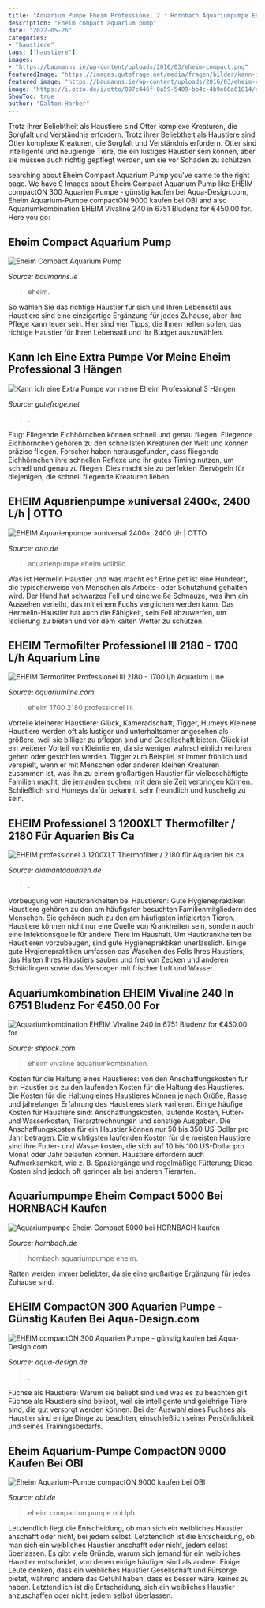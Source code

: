 ```yaml
---
title: "Aquarium Pumpe Eheim Professionel 2 : Hornbach Aquariumpumpe Eheim"
description: "Eheim compact aquarium pump"
date: "2022-05-26"
categories:
- "haustiere"
tags: ["haustiere"]
images:
- "https://baumanns.ie/wp-content/uploads/2016/03/eheim-compact.png"
featuredImage: "https://images.gutefrage.net/media/fragen/bilder/kann-ich-eine-extra-pumpe-vor-meine-eheim-professional-3-haengen/0_original.jpg?v=1476000095000"
featured_image: "https://baumanns.ie/wp-content/uploads/2016/03/eheim-compact.png"
image: "https://i.otto.de/i/otto/097c446f-0a59-5409-bb4c-4b9e66a61814/eheim-aquarienpumpe-universal-2400-2400-l-h-grau.jpg?$formatz$"
ShowToc: true
author: "Dalton Harber"
---
```



Trotz ihrer Beliebtheit als Haustiere sind Otter komplexe Kreaturen, die Sorgfalt und Verständnis erfordern.
Trotz ihrer Beliebtheit als Haustiere sind Otter komplexe Kreaturen, die Sorgfalt und Verständnis erfordern. Otter sind intelligente und neugierige Tiere, die ein lustiges Haustier sein können, aber sie müssen auch richtig gepflegt werden, um sie vor Schaden zu schützen.

	

		
searching about Eheim Compact Aquarium Pump you've came to the right page. We have 9 Images about Eheim Compact Aquarium Pump like EHEIM compactON 300 Aquarien Pumpe - günstig kaufen bei Aqua-Design.com, Eheim Aquarium-Pumpe compactON 9000 kaufen bei OBI and also Aquariumkombination EHEIM Vivaline 240 in 6751 Bludenz for €450.00 for. Here you go:
		
    
## Eheim Compact Aquarium Pump

<img loading=lazy src="https://baumanns.ie/wp-content/uploads/2016/03/eheim-compact.png" onerror="this.onerror=null;this.src='https://tse4.mm.bing.net/th?id=OIP.mcMAExdkuWjjaOZaO-FU0wHaIB&amp;pid=15.1';" alt="Eheim Compact Aquarium Pump">

_Source: baumanns.ie_

>eheim. 

	

So wählen Sie das richtige Haustier für sich und Ihren Lebensstil aus
Haustiere sind eine einzigartige Ergänzung für jedes Zuhause, aber ihre Pflege kann teuer sein. Hier sind vier Tipps, die Ihnen helfen sollen, das richtige Haustier für Ihren Lebensstil und Ihr Budget auszuwählen.

    
## Kann Ich Eine Extra Pumpe Vor Meine Eheim Professional 3 Hängen

<img loading=lazy src="https://images.gutefrage.net/media/fragen/bilder/kann-ich-eine-extra-pumpe-vor-meine-eheim-professional-3-haengen/0_original.jpg?v=1476000095000" onerror="this.onerror=null;this.src='https://tse2.mm.bing.net/th?id=OIP.UcdSskz2cAkXDZyc8H18kgHaHZ&amp;pid=15.1';" alt="Kann ich eine Extra Pumpe vor meine Eheim Professional 3 Hängen">

_Source: gutefrage.net_

>. 

	

Flug: Fliegende Eichhörnchen können schnell und genau fliegen.
Fliegende Eichhörnchen gehören zu den schnellsten Kreaturen der Welt und können präzise fliegen. Forscher haben herausgefunden, dass fliegende Eichhörnchen ihre schnellen Reflexe und ihr gutes Timing nutzen, um schnell und genau zu fliegen. Dies macht sie zu perfekten Ziervögeln für diejenigen, die schnell fliegende Kreaturen lieben.

    
## EHEIM Aquarienpumpe »universal 2400«, 2400 L/h | OTTO

<img loading=lazy src="https://i.otto.de/i/otto/097c446f-0a59-5409-bb4c-4b9e66a61814/eheim-aquarienpumpe-universal-2400-2400-l-h-grau.jpg?$formatz$" onerror="this.onerror=null;this.src='https://tse1.mm.bing.net/th?id=OIP.fTw_-9hnZarajVBLKJBHeQHaG8&amp;pid=15.1';" alt="EHEIM Aquarienpumpe »universal 2400«, 2400 l/h | OTTO">

_Source: otto.de_

>aquarienpumpe eheim vollbild. 

	

Was ist Hermelin Haustier und was macht es?
Erine pet ist eine Hundeart, die typischerweise von Menschen als Arbeits- oder Schutzhund gehalten wird. Der Hund hat schwarzes Fell und eine weiße Schnauze, was ihm ein Aussehen verleiht, das mit einem Fuchs verglichen werden kann. Das Hermelin-Haustier hat auch die Fähigkeit, sein Fell abzuwerfen, um Isolierung zu bieten und vor dem kalten Wetter zu schützen.

    
## EHEIM Termofilter Professionel III 2180 - 1700 L/h Aquarium Line

<img loading=lazy src="http://www.aquariumline.com/catalog/images/11310_JC5q4GL165qP.jpg" onerror="this.onerror=null;this.src='https://tse2.mm.bing.net/th?id=OIP.ExCFoeQmnFKEcubkxPuWGQHaHa&amp;pid=15.1';" alt="EHEIM Termofilter Professionel III 2180 - 1700 l/h Aquarium Line">

_Source: aquariumline.com_

>eheim 1700 2180 professionel iii. 

	

Vorteile kleinerer Haustiere: Glück, Kameradschaft, Tigger, Humeys
Kleinere Haustiere werden oft als lustiger und unterhaltsamer angesehen als größere, weil sie billiger zu pflegen sind und Gesellschaft bieten. Glück ist ein weiterer Vorteil von Kleintieren, da sie weniger wahrscheinlich verloren gehen oder gestohlen werden. Tigger zum Beispiel ist immer fröhlich und verspielt, wenn er mit Menschen oder anderen kleinen Kreaturen zusammen ist, was ihn zu einem großartigen Haustier für vielbeschäftigte Familien macht, die jemanden suchen, mit dem sie Zeit verbringen können. Schließlich sind Humeys dafür bekannt, sehr freundlich und kuschelig zu sein.

    
## EHEIM Professionel 3 1200XLT Thermofilter / 2180 Für Aquarien Bis Ca

<img loading=lazy src="https://www.diamantaquarien.de/shop/wp-content/uploads/2019/03/1200XLT2.jpg" onerror="this.onerror=null;this.src='https://tse3.mm.bing.net/th?id=OIP.E6XW7P5mG7HLvAsb2cVsfAHaMC&amp;pid=15.1';" alt="EHEIM professionel 3 1200XLT Thermofilter / 2180 für Aquarien bis ca">

_Source: diamantaquarien.de_

>. 

	

Vorbeugung von Hautkrankheiten bei Haustieren: Gute Hygienepraktiken
Haustiere gehören zu den am häufigsten besuchten Familienmitgliedern des Menschen. Sie gehören auch zu den am häufigsten infizierten Tieren. Haustiere können nicht nur eine Quelle von Krankheiten sein, sondern auch eine Infektionsquelle für andere Tiere im Haushalt. Um Hautkrankheiten bei Haustieren vorzubeugen, sind gute Hygienepraktiken unerlässlich. Einige gute Hygienepraktiken umfassen das Waschen des Fells Ihres Haustiers, das Halten Ihres Haustiers sauber und frei von Zecken und anderen Schädlingen sowie das Versorgen mit frischer Luft und Wasser.

    
## Aquariumkombination EHEIM Vivaline 240 In 6751 Bludenz For €450.00 For

<img loading=lazy src="https://webimg.secondhandapp.com/1.1/5b02f7b5ea0c5441b86ee4e9" onerror="this.onerror=null;this.src='https://tse4.mm.bing.net/th?id=OIP.lfqz_UMuisXrR3UxI0TmQAHaFj&amp;pid=15.1';" alt="Aquariumkombination EHEIM Vivaline 240 in 6751 Bludenz for €450.00 for">

_Source: shpock.com_

>eheim vivaline aquariumkombination. 

	

Kosten für die Haltung eines Haustieres: von den Anschaffungskosten für ein Haustier bis zu den laufenden Kosten für die Haltung des Haustieres.
Die Kosten für die Haltung eines Haustieres können je nach Größe, Rasse und jahrelanger Erfahrung des Haustieres stark variieren. Einige häufige Kosten für Haustiere sind: Anschaffungskosten, laufende Kosten, Futter- und Wasserkosten, Tierarztrechnungen und sonstige Ausgaben. Die Anschaffungskosten für ein Haustier können nur 50 bis 350 US-Dollar pro Jahr betragen. Die wichtigsten laufenden Kosten für die meisten Haustiere sind ihre Futter- und Wasserkosten, die sich auf 10 bis 100 US-Dollar pro Monat oder Jahr belaufen können. Haustiere erfordern auch Aufmerksamkeit, wie z. B. Spaziergänge und regelmäßige Fütterung; Diese Kosten sind jedoch oft geringer als bei anderen Tierarten.

    
## Aquariumpumpe Eheim Compact 5000 Bei HORNBACH Kaufen

<img loading=lazy src="http://www.hornbach.de/data/shop/D04/001/780/493/018/14/DV_8_7460083_01_4c_DE_20130709105745.jpg" onerror="this.onerror=null;this.src='https://tse3.mm.bing.net/th?id=OIP.u85XCZwJOw9l7PyQGumM6AHaF7&amp;pid=15.1';" alt="Aquariumpumpe Eheim Compact 5000 bei HORNBACH kaufen">

_Source: hornbach.de_

>hornbach aquariumpumpe eheim. 

	

Ratten werden immer beliebter, da sie eine großartige Ergänzung für jedes Zuhause sind.

    
## EHEIM CompactON 300 Aquarien Pumpe - Günstig Kaufen Bei Aqua-Design.com

<img loading=lazy src="https://www.aqua-design.de/images/product_images/popup_images/eheim-compacton-300-aquarien-pumpe-5675-1.jpg" onerror="this.onerror=null;this.src='https://tse3.mm.bing.net/th?id=OIP.KdpPJTDZJLvqKMYUc-RUVQD6D6&amp;pid=15.1';" alt="EHEIM compactON 300 Aquarien Pumpe - günstig kaufen bei Aqua-Design.com">

_Source: aqua-design.de_

>. 

	

Füchse als Haustiere: Warum sie beliebt sind und was es zu beachten gilt
Füchse als Haustiere sind beliebt, weil sie intelligente und gelehrige Tiere sind, die gut versorgt werden können. Bei der Auswahl eines Fuchses als Haustier sind einige Dinge zu beachten, einschließlich seiner Persönlichkeit und seines Trainingsbedarfs.

    
## Eheim Aquarium-Pumpe CompactON 9000 Kaufen Bei OBI

<img loading=lazy src="https://images.obi.de/product/DE/1500x1500/796704_2.jpg" onerror="this.onerror=null;this.src='https://tse4.mm.bing.net/th?id=OIP.ludsX3iywbOXiNzxbokfRAHaHa&amp;pid=15.1';" alt="Eheim Aquarium-Pumpe compactON 9000 kaufen bei OBI">

_Source: obi.de_

>eheim compacton pumpe obi lph. 

	

Letztendlich liegt die Entscheidung, ob man sich ein weibliches Haustier anschafft oder nicht, bei jedem selbst.
Letztendlich ist die Entscheidung, ob man sich ein weibliches Haustier anschafft oder nicht, jedem selbst überlassen. Es gibt viele Gründe, warum sich jemand für ein weibliches Haustier entscheidet, von denen einige häufiger sind als andere. Einige Leute denken, dass ein weibliches Haustier Gesellschaft und Fürsorge bietet, während andere das Gefühl haben, dass es besser wäre, keines zu haben. Letztendlich ist die Entscheidung, sich ein weibliches Haustier anzuschaffen oder nicht, jedem selbst überlassen.

